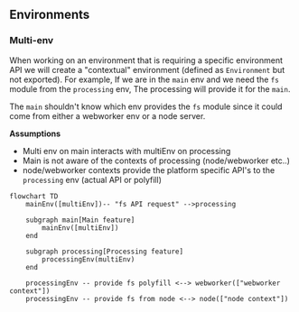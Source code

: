 ## Environments

### Multi-env

When working on an environment that is requiring a specific environment API we will create a "contextual" environment (defined as `Environment` but not exported).
For example, If we are in the `main` env and we need the `fs` module from the `processing` env, The processing will provide it for the `main`.

The `main` shouldn't know which env provides the `fs` module since it could come from either a webworker env or a node server.

**Assumptions**

- Multi env on main interacts with multiEnv on processing
- Main is not aware of the contexts of processing (node/webworker etc..)
- node/webworker contexts provide the platform specific API's to the `processing` env
  (actual API or polyfill)

```mermaid
flowchart TD
    mainEnv([multiEnv])-- "fs API request" -->processing

    subgraph main[Main feature]
        mainEnv([multiEnv])
    end

    subgraph processing[Processing feature]
        processingEnv(multiEnv)
    end

    processingEnv -- provide fs polyfill <--> webworker(["webworker context"])
    processingEnv -- provide fs from node <--> node(["node context"])
```
